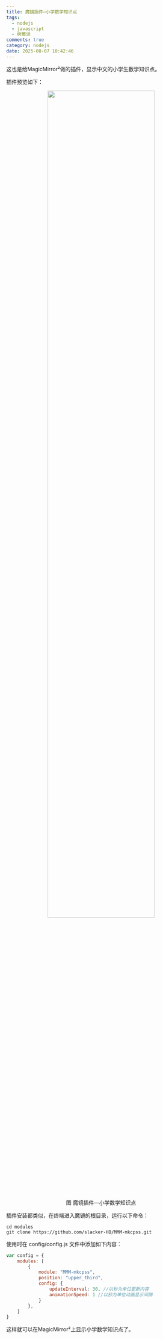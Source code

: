 ```yaml
---
title: 魔镜插件—小学数学知识点
tags:
  - nodejs
  - javascript
  - 树莓派
comments: true
category: nodejs
date: 2025-08-07 10:42:46
---
```



这也是给MagicMirror²做的插件，显示中文的小学生数学知识点。

插件预览如下：

<div align="center"> <img src="/img/raspberrypi/mkcpss.png" style="width:75%" align="center"/> <p>图 魔镜插件—小学数学知识点</p> </div>

插件安装都类似，在终端进入魔镜的根目录，运行以下命令：


```shell
cd modules
git clone https://github.com/slacker-HD/MMM-mkcpss.git
```

使用时在 config/config.js 文件中添加如下内容：

```javascript
var config = {
    modules: [
        {
            module: "MMM-mkcpss",
            position: "upper_third",
            config: {
                updateInterval: 30, //以秒为单位更新内容
                animationSpeed: 1 //以秒为单位动画显示间隔
            }
        },
    ]
}
```

这样就可以在MagicMirror²上显示小学数学知识点了。
